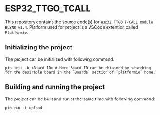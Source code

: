 # ESP32_TTGO_TCALL
This repository contains the source code(s) for `esp32 TTGO T-CALL module BLYNK v1.4`. Platform used for project is a VSCode extention called `Platformio`.

## Initializing the project  

The project can be initialized with following command.

```shell
pio init -b <Board ID> # Here Board ID can be obtained by searching for the desirable board in the `Boards` section of `platformio` home.
```

## Building and running the project
The project can be built and run at the same time with following command:

```shell
pio run -t upload
```
